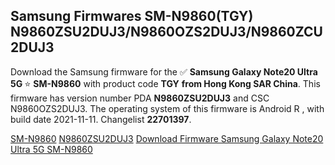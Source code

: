 <h2>Samsung Firmwares SM-N9860(TGY) N9860ZSU2DUJ3/N9860OZS2DUJ3/N9860ZCU2DUJ3</h2>
Download the Samsung firmware for the ✅ <strong>Samsung Galaxy Note20 Ultra 5G </strong> ⭐ <strong>SM-N9860</strong> with product code <strong>TGY</strong> <strong> from Hong Kong SAR China</strong>. This firmware has version number PDA <strong>N9860ZSU2DUJ3</strong> and CSC N9860OZS2DUJ3. The operating system of this firmware is Android R , with build date 2021-11-11. Changelist <strong>22701397</strong>.


[SM-N9860](https://samfirm.shop/samsung/model/SM-N9860)
[N9860ZSU2DUJ3](https://samfirm.shop/samsung/pda/N9860ZSU2DUJ3)
[Download Firmware Samsung Galaxy Note20 Ultra 5G SM-N9860](https://samfirm.shop/samsung/firmware/473552)
